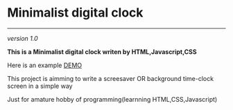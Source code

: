 # Minimalist digital clock

----

*version 1.0*

**This is a Minimalist digital clock writen by HTML,Javascript,CSS**

Here is an example
[DEMO](https://zhzhzhy.github.io/Minimalist-digital-clock/)

This project is aimming to write a screesaver OR background time-clock screen in a simple way

Just for amature hobby of programming(learnning HTML,CSS,Javascript)
